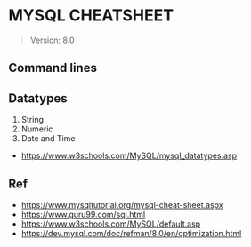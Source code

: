 # MYSQL CHEATSHEET

> Version: 8.0

## Command lines

## Datatypes

1. String
2. Numeric
3. Date and Time

- https://www.w3schools.com/MySQL/mysql_datatypes.asp

## Ref

- https://www.mysqltutorial.org/mysql-cheat-sheet.aspx
- https://www.guru99.com/sql.html
- https://www.w3schools.com/MySQL/default.asp
- https://dev.mysql.com/doc/refman/8.0/en/optimization.html
